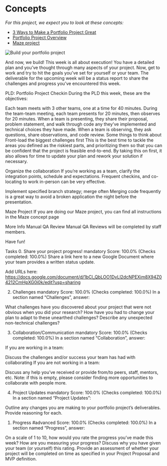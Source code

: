 # Concepts

*For this project, we expect you to look at these concepts:*

- [3 Ways to Make a Portfolio Project Great](https://intranet.alxswe.com/concepts/135)
- [Portfolio Project Overview](https://intranet.alxswe.com/concepts/137)
- [Maze project](https://intranet.alxswe.com/concepts/133)

![Build your portfolio project](a9988dee7cde9c364f7b.gif)

And now, we build!
This week is all about execution! You have a detailed plan and you’ve thought through many aspects of your project. Now, get to work and try to hit the goals you’ve set for yourself or your team. The deliverable for the upcoming week will be a status report to share the challenges and progress you’ve encountered this week.

PLD: Portfolio Project Checkin
During the PLD this week, these are the objectives:

Each team meets with 3 other teams, one at a time for 40 minutes.
During the team-team meeting, each team presents for 20 minutes, then observes for 20 minutes.
When a team is presenting, they share their proposal, problem statement, and walk through code any they’ve implemented and technical choices they have made.
When a team is observing, they ask questions, share observations, and code review.
Some things to think about
Front-load the biggest challenges first
This is the best time to tackle the areas you defined as the riskiest parts, and prioritizing them so that you can be confident that the project is feasible end-to-end. By taking this on first, it also allows for time to update your plan and rework your solution if necessary.

Organize the collaboration
If you’re working as a team, clarify the integration points, schedule and expectations. Frequent checkins, and co-locating to work in-person can be very effective.

Implement specified branch strategy; merge often
Merging code frequently is a great way to avoid a broken application the night before the presentation.

Maze Project
If you are doing our Maze project, you can find all instructions in the Maze concept page

More Info
Manual QA Review
Manual QA Reviews will be completed by staff members.

Have fun!

Tasks
0. Share your project progress!
mandatory
Score: 100.0% (Checks completed: 100.0%)
Share a link here to a new Google Document where your team provides a written status update.

Add URLs here:
https://docs.google.com/document/d/1bCl_QbLOO1DvLl2dcNPEXim8X94Z04212CmHpXG0i0k/edit?usp=sharing

2. Challenges
mandatory
Score: 100.0% (Checks completed: 100.0%)
In a section named “Challenges”, answer:

What challenges have you discovered about your project that were not obvious when you did your research?
How have you had to change your plan to adapt to these unearthed challenges?
Describe any unexpected non-technical challenges?

3. Collaboration/Communication
mandatory
Score: 100.0% (Checks completed: 100.0%)
In a section named “Collaboration”, answer:

If you are working in a team:

Discuss the challenges and/or success your team has had with collaborating
If you are not working in a team:

Discuss any help you’ve received or provide from/to peers, staff, mentors, etc.
Note: if this is empty, please consider finding more opportunities to collaborate with people more.

4. Project Updates
mandatory
Score: 100.0% (Checks completed: 100.0%)
In a section named “Project Updates”:

Outline any changes you are making to your portfolio project’s deliverables. Provide reasoning for each.

1. Progress
#advanced
Score: 100.0% (Checks completed: 100.0%)
In a section named “Progress”, answer:

On a scale of 1 to 10, how would you rate the progress you’ve made this week?
How are you measuring your progress?
Discuss why you have given your team (or yourself) this rating.
Provide an assessment of whether your project will be completed on time as specified in your Project Proposal and MVP definition.

